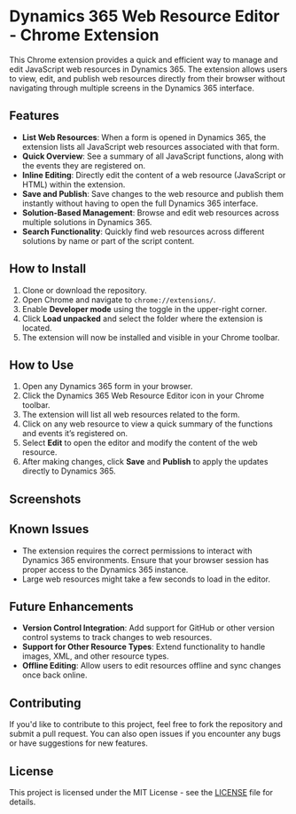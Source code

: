 # Dynamics 365 Web Resource Editor - Chrome Extension

This Chrome extension provides a quick and efficient way to manage and edit JavaScript web resources in Dynamics 365. The extension allows users to view, edit, and publish web resources directly from their browser without navigating through multiple screens in the Dynamics 365 interface.

## Features

- **List Web Resources**: When a form is opened in Dynamics 365, the extension lists all JavaScript web resources associated with that form.
- **Quick Overview**: See a summary of all JavaScript functions, along with the events they are registered on.
- **Inline Editing**: Directly edit the content of a web resource (JavaScript or HTML) within the extension.
- **Save and Publish**: Save changes to the web resource and publish them instantly without having to open the full Dynamics 365 interface.
- **Solution-Based Management**: Browse and edit web resources across multiple solutions in Dynamics 365.
- **Search Functionality**: Quickly find web resources across different solutions by name or part of the script content.

## How to Install

1. Clone or download the repository.
2. Open Chrome and navigate to `chrome://extensions/`.
3. Enable **Developer mode** using the toggle in the upper-right corner.
4. Click **Load unpacked** and select the folder where the extension is located.
5. The extension will now be installed and visible in your Chrome toolbar.

## How to Use

1. Open any Dynamics 365 form in your browser.
2. Click the Dynamics 365 Web Resource Editor icon in your Chrome toolbar.
3. The extension will list all web resources related to the form.
4. Click on any web resource to view a quick summary of the functions and events it’s registered on.
5. Select **Edit** to open the editor and modify the content of the web resource.
6. After making changes, click **Save** and **Publish** to apply the updates directly to Dynamics 365.

## Screenshots

<!-- Add screenshots of the extension in action here -->

## Known Issues

- The extension requires the correct permissions to interact with Dynamics 365 environments. Ensure that your browser session has proper access to the Dynamics 365 instance.
- Large web resources might take a few seconds to load in the editor.

## Future Enhancements

- **Version Control Integration**: Add support for GitHub or other version control systems to track changes to web resources.
- **Support for Other Resource Types**: Extend functionality to handle images, XML, and other resource types.
- **Offline Editing**: Allow users to edit resources offline and sync changes once back online.

## Contributing

If you'd like to contribute to this project, feel free to fork the repository and submit a pull request. You can also open issues if you encounter any bugs or have suggestions for new features.

## License

This project is licensed under the MIT License - see the [LICENSE](LICENSE) file for details.
